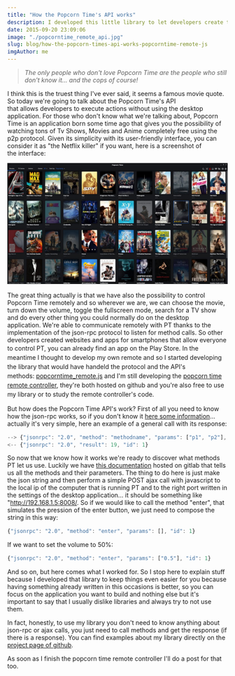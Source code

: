 ```yaml
---
title: "How the Popcorn Time's API works"
description: I developed this little library to let developers create their own remote controller for PopcornTime.
date: 2015-09-20 23:09:06
image: "./popcorntime_remote_api.jpg"
slug: blog/how-the-popcorn-times-api-works-popcorntime-remote-js
imgAuthor: me
---
```


> _The only people who don't love Popcorn Time are the people who still don't know it... and the cops of course!_

I think this is the truest thing I've ever said, it seems a famous movie quote. So today we're going to talk about the Popcorn Time's API that allows developers to execute actions without using the desktop application. For those who don't know what we're talking about, Popcorn Time is an application born some time ago that gives you the possibility of watching tons of Tv Shows, Movies and Anime completely free using the p2p protocol. Given its simplicity with its user-friendly interface, you can consider it as "the Netflix killer" if you want, here is a screenshot of the interface:

![popcorntime interface](./popcorntime-ui.jpg)

The great thing actually is that we have also the possibility to control Popcorn Time remotely and so wherever we are, we can choose the movie, turn down the volume, toggle the fullscreen mode, search for a TV show and do every other thing you could normally do on the desktop application. We're able to communicate remotely with PT thanks to the implementation of the json-rpc protocol to listen for method calls. So other developers created websites and apps for smartphones that allow everyone to control PT, you can<span style="line-height: 1.5;"> already find an app on the Play Store. </span><span style="line-height: 1.5;">In the meantime I thought to develop my own remote and so I started developing the library that would have handeld the protocol and the API's methods:</span><span style="line-height: 1.5;"> </span>[popcorntime_remote.js](https://github.com/giacomocerquone/popcorntime_remote.js/) <span style="line-height: 1.5;">and I'm still developing the </span>[popcorn time remote controller](http://popremote.giacomocerquone.com/)<span style="line-height: 1.5;">, they're both hosted on github and you're also free to use my library or to study the remote controller's code.</span>

But how does the Popcorn Time API's work?
First of all you need to know how the json-rpc works, so if you don't know it [here some information](https://en.wikipedia.org/wiki/JSON-RPC)... actually it's very simple, here an example of a general call with its response:

```javascript
--> {"jsonrpc": "2.0", "method": "methodname", "params": ["p1", "p2"], "id": 1}
<-- {"jsonrpc": "2.0", "result": 19, "id": 1}
```

So now that we know how it works we're ready to discover what methods PT let us use. Luckily we have [this documentation](https://git.popcorntime.io/popcorntime/desktop/blob/master/docs/json-rpc-api.md) hosted on gitlab that tells us all the methods and their parameters. The thing to do here is just make the json string and then perform a simple POST ajax call with javascript to the local ip of the computer that is running PT and to the right port written in the settings of the desktop application... it should be something like "http://192.168.1.5:8008/.
So if we would like to call the method "enter", that simulates the pression of the enter button, we just need to compose the string in this way:

```javascript
{"jsonrpc": "2.0", "method": "enter", "params": [], "id": 1}
```

If we want to set the volume to 50%:

```javascript
{"jsonrpc": "2.0", "method": "enter", "params": ["0.5"], "id": 1}
```

And so on, but here comes what I worked for. So I stop here to explain stuff because I developed that library to keep things even easier for you because having something already written in this occasions is better, so you can focus on the application you want to build and nothing else but it's important to say that I usually dislike libraries and always try to not use them.

In fact, honestly, to use my library you don't need to know anything about json-rpc or ajax calls, you just need to call methods and get the response (if there is a response). You can find examples about my library directly on the [project page of github](https://github.com/giacomocerquone/popcorntime_remote.js).

As soon as I finish the popcorn time remote controller I'll do a post for that too.

